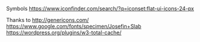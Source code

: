 Symbols
https://www.iconfinder.com/search/?q=iconset:flat-ui-icons-24-px

Thanks to
http://genericons.com/
https://www.google.com/fonts/specimen/Josefin+Slab
https://wordpress.org/plugins/w3-total-cache/